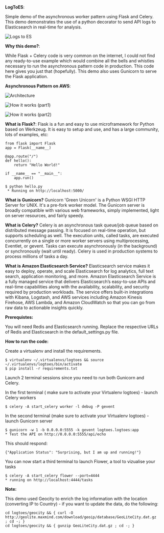 

**LogToES**:

Simple demo of the asynchronous worker pattern using Flask and Celery.
This demo demonstrates the use of a python decorator to send API logs to Elasticsearch in real-time for analysis.

![Logs to ES](https://github.com/adhorn/logtoes/blob/master/pics/demo0.png)


**Why this demo?**:

While Flask + Celery code is very common on the internet, I could not find any ready-to-use example which would combine all the bells and whistles necessary to run the asynchronous pattern code in production. This code here gives you just that (hopefully).
This demo also uses Gunicorn to serve the Flask application.


**Asynchronous Pattern on AWS**:

![Architecture](https://github.com/adhorn/logtoes/blob/master/pics/demo1.png)

![How it works (part1)](https://github.com/adhorn/logtoes/blob/master/pics/demo2.png)

![How it works (part2)](https://github.com/adhorn/logtoes/blob/master/pics/demo3.png)


**What is Flask?**: 
Flask is a fun and easy to use microframework for Python based on Werkzeug.
It is easy to setup and use, and has a large community, lots of examples, etc:

```
from flask import Flask
app = Flask(__name__)

@app.route("/")
def hello():
    return "Hello World!"

if __name__ == "__main__":
    app.run()
```

```
$ python hello.py
 * Running on http://localhost:5000/
```

**What is Gunicorn?**
Gunicorn 'Green Unicorn' is a Python WSGI HTTP Server for UNIX. It's a pre-fork worker model. The Gunicorn server is broadly compatible with various web frameworks, simply implemented, light on server resources, and fairly speedy.


**What is Celery?**
Celery is an asynchronous task queue/job queue based on distributed message passing. It is focused on real-time operation, but supports scheduling as well. 
The execution units, called tasks, are executed concurrently on a single or more worker servers using multiprocessing, Eventlet,	or gevent. Tasks can execute asynchronously (in the background) or synchronously (wait until ready).
Celery is used in production systems to process millions of tasks a day.

**What is Amazon Elasticsearch Service?** Elasticsearch service makes it easy to deploy, operate, and scale Elasticsearch for log analytics, full text search, application monitoring, and more. Amazon Elasticsearch Service is a fully managed service that delivers Elasticsearch’s easy-to-use APIs and real-time capabilities along with the availability, scalability, and security required by production workloads. The service offers built-in integrations with Kibana, Logstash, and AWS services including Amazon Kinesis Firehose, AWS Lambda, and Amazon CloudWatch so that you can go from raw data to actionable insights quickly.


**Prerequistes:**

You will need Redis and Elasticsearch running. Replace the respective URLs of Redis and Elasticsearch in the default_settings.py file.

**How to run the code:**

Create a virtualenv and install the requirements.

```
$ virtualenv ~/.virtualenvs/logtoes && source ~/.virtualenvs/logtoes/bin/activate
$ pip install -r requirements.txt
```

Launch 2 terminal sessions since you need to run both Gunicorn and Celery. 

In the first terminal ( make sure to activate your Virtualenv logtoes) - launch Celery workers

```
$ celery -A start_celery worker -l debug -P gevent
```

In the second terminal (make sure to activate your Virtualenv logtoes) - launch Gunicorn server

```
$ gunicorn -w 1 -b 0.0.0.0:5555 -k gevent logtoes.logtoes:app
* Test the API on http://0.0.0.0:5555/api/echo
```

This should respond: 
```
{"Application Status": "Surprising, but I am up and running!"}
```


You can now start a third terminal to launch Flower, a tool to vizualise your tasks

```
$ celery -A start_celery flower --port=4444
* running on http://localhost:4444/tasks
```


**Note:**

This demo used Geocity to enrich the log information with the location (converting IP to Country) - if you want to update the data, do the following:

```
cd logtoes/geocity && { curl -O http://geolite.maxmind.com/download/geoip/database/GeoLiteCity.dat.gz ; cd -; } 
cd logtoes/geocity && { gunzip GeoLiteCity.dat.gz ; cd -; }
```






